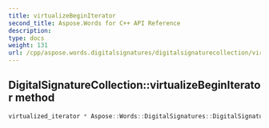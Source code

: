```yaml
---
title: virtualizeBeginIterator
second_title: Aspose.Words for C++ API Reference
description: 
type: docs
weight: 131
url: /cpp/aspose.words.digitalsignatures/digitalsignaturecollection/virtualizebeginiterator/
---
```

## DigitalSignatureCollection::virtualizeBeginIterator method




```cpp
virtualized_iterator * Aspose::Words::DigitalSignatures::DigitalSignatureCollection::virtualizeBeginIterator() override
```

